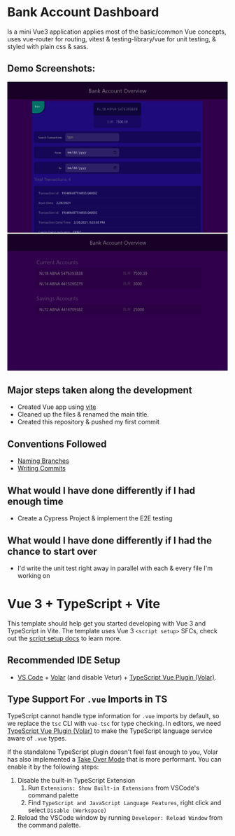 # Bank Account Dashboard

Is a mini Vue3 application applies most of the basic/common Vue concepts, uses vue-router for routing, vitest & testing-library/vue for unit testing, & styled with plain css & sass.

## Demo Screenshots:

![account-details-page](src\assets\images\account-details-page.png)
![account-details-page](src\assets\images\accounts-view.png)

## Major steps taken along the development

- Created Vue app using [vite](https://vitejs.dev/guide/#:~:text=warns%20about%20it.-,With%20NPM%3A,-bash)
- Cleaned up the files & renamed the main title.
- Created this repository & pushed my first commit

## Conventions Followed

- [Naming Branches](https://codingsight.com/git-branching-naming-convention-best-practices/)
- [Writing Commits](https://gist.github.com/robertpainsi/b632364184e70900af4ab688decf6f53)

## What would I have done differently if I had enough time

- Create a Cypress Project & implement the E2E testing

## What would I have done differently if I had the chance to start over

- I'd write the unit test right away in parallel with each & every file I'm working on

# Vue 3 + TypeScript + Vite

This template should help get you started developing with Vue 3 and TypeScript in Vite. The template uses Vue 3 `<script setup>` SFCs, check out the [script setup docs](https://v3.vuejs.org/api/sfc-script-setup.html#sfc-script-setup) to learn more.

## Recommended IDE Setup

- [VS Code](https://code.visualstudio.com/) + [Volar](https://marketplace.visualstudio.com/items?itemName=Vue.volar) (and disable Vetur) + [TypeScript Vue Plugin (Volar)](https://marketplace.visualstudio.com/items?itemName=Vue.vscode-typescript-vue-plugin).

## Type Support For `.vue` Imports in TS

TypeScript cannot handle type information for `.vue` imports by default, so we replace the `tsc` CLI with `vue-tsc` for type checking. In editors, we need [TypeScript Vue Plugin (Volar)](https://marketplace.visualstudio.com/items?itemName=Vue.vscode-typescript-vue-plugin) to make the TypeScript language service aware of `.vue` types.

If the standalone TypeScript plugin doesn't feel fast enough to you, Volar has also implemented a [Take Over Mode](https://github.com/johnsoncodehk/volar/discussions/471#discussioncomment-1361669) that is more performant. You can enable it by the following steps:

1. Disable the built-in TypeScript Extension
   1. Run `Extensions: Show Built-in Extensions` from VSCode's command palette
   2. Find `TypeScript and JavaScript Language Features`, right click and select `Disable (Workspace)`
2. Reload the VSCode window by running `Developer: Reload Window` from the command palette.
